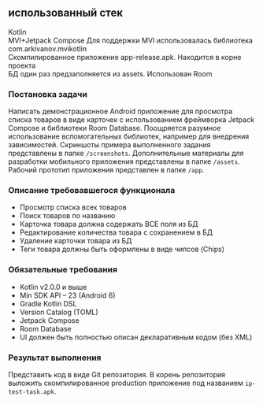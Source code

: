 ## использованный стек
Kotlin  
MVI+Jetpack Compose
Для поддержки MVI использовалась библиотека com.arkivanov.mvikotlin  
Скомпилированное приложение app-release.apk. Находится в корне проекта  
БД один раз предзаполняется из assets. Использован Room

### Постановка задачи
Написать демонстрационное Android приложение для просмотра списка товаров в виде карточек с использованием фреймворка Jetpack Compose и библиотеки Room Database. Поощряется разумное использование вспомогательных библиотек, например для внедрения зависимостей.
Скриншоты примера выполненного задания представлены в папке `/screenshots`. Дополнительные материалы для разработки мобильного приложения представлены в папке `/assets`. Рабочий прототип приложения представлен в папке `/app`.

### Описание требовавшегося функционала
- Просмотр списка всех товаров
- Поиск товаров по названию
- Карточка товара должна содержать ВСЕ поля из БД
- Редактирование количества товара с сохранением в БД
- Удаление карточки товара из БД
- Теги товара должны быть оформлены в виде чипсов (Chips)

### Обязательные требования
- Kotlin v2.0.0 и выше
- Min SDK API – 23 (Android 6)
- Gradle Kotlin DSL
- Version Catalog (TOML)
- Jetpack Compose
- Room Database
- UI должен быть полностью описан декларативным кодом (без XML)

### Результат выполнения
Представить код в виде Git репозитория. В корень репозитория выложить скомпилированное production приложение под названием `ip-test-task.apk`.
